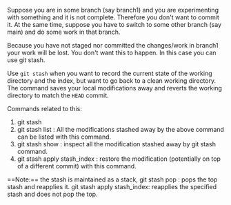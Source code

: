Suppose you are in some branch (say branch1) and you are experimenting with something and it is not complete. Therefore you don't want to commit it. At the same time, suppose you have to switch to some other branch (say main) and do some work in that branch.

Because you have not staged nor committed the changes/work in branch1 your work will be lost. You don't want this to happen. In this case you can use git stash.

Use `git stash` when you want to record the current state of the working directory and the index, but want to go back to a clean working directory. The command saves your local modifications away and reverts the working directory to match the `HEAD` commit.

Commands related to this:

1. git stash
2. git stash list : All the modifications stashed away by the above command can be listed with this command.
3. git stash show : inspect all the modification stashed away by git stash command.
4. git stash apply stash_index : restore the modification (potentially on top of a different commit) with this command.


==Note:== the stash is maintained as a stack, git stash pop : pops the top stash and reapplies it.
git stash apply stash_index: reapplies the specified stash and does not pop the top.